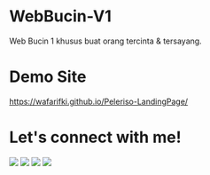 # WebBucin-V1
Web Bucin 1 khusus buat orang tercinta &amp; tersayang.

# Demo Site
 <a href="https://wafarifki.github.io/Peleriso-LandingPage/">https://wafarifki.github.io/Peleriso-LandingPage/</a>

# Let's connect with me!
<p>
    <a href="https://wafarifki.tk" target="_blank"><img src="https://img.shields.io/badge/Website-https://wafarifki.tk-blue?" /></a>
    <a href="https://www.linkedin.com/in/wafa-rifqi-anafin-553b591b7/" target="_blank"><img src="https://img.shields.io/badge/Linkedin-WafaRifkiAnafin_-blue" /></a>
    <a href="https://facebook.com/wafarifkianafin" target="_blank"><img src="https://img.shields.io/badge/Facebook-wafarifkianafin-blue" /></a>
    <a href="https://instagram.com/wafarifki_" target="_blank"><img src="https://img.shields.io/badge/Instagram-@wafarifki_-blue" /></a>
</p> 
